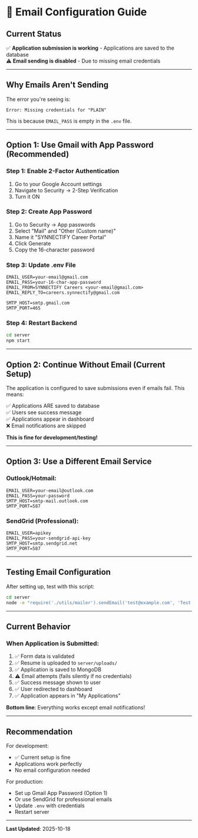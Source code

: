 # 📧 Email Configuration Guide

## Current Status

✅ **Application submission is working** - Applications are saved to the database  
⚠️ **Email sending is disabled** - Due to missing email credentials

---

## Why Emails Aren't Sending

The error you're seeing is:
```
Error: Missing credentials for "PLAIN"
```

This is because `EMAIL_PASS` is empty in the `.env` file.

---

## Option 1: Use Gmail with App Password (Recommended)

### Step 1: Enable 2-Factor Authentication
1. Go to your Google Account settings
2. Navigate to Security → 2-Step Verification
3. Turn it ON

### Step 2: Create App Password
1. Go to Security → App passwords
2. Select "Mail" and "Other (Custom name)"
3. Name it "SYNNECTIFY Career Portal"
4. Click Generate
5. Copy the 16-character password

### Step 3: Update .env File
```env
EMAIL_USER=your-email@gmail.com
EMAIL_PASS=your-16-char-app-password
EMAIL_FROM=SYNNECTIFY Careers <your-email@gmail.com>
EMAIL_REPLY_TO=careers.synnectify@gmail.com

SMTP_HOST=smtp.gmail.com
SMTP_PORT=465
```

### Step 4: Restart Backend
```bash
cd server
npm start
```

---

## Option 2: Continue Without Email (Current Setup)

The application is configured to save submissions even if emails fail. This means:

✅ Applications ARE saved to database  
✅ Users see success message  
✅ Applications appear in dashboard  
❌ Email notifications are skipped  

**This is fine for development/testing!**

---

## Option 3: Use a Different Email Service

### Outlook/Hotmail:
```env
EMAIL_USER=your-email@outlook.com
EMAIL_PASS=your-password
SMTP_HOST=smtp-mail.outlook.com
SMTP_PORT=587
```

### SendGrid (Professional):
```env
EMAIL_USER=apikey
EMAIL_PASS=your-sendgrid-api-key
SMTP_HOST=smtp.sendgrid.net
SMTP_PORT=587
```

---

## Testing Email Configuration

After setting up, test with this script:

```bash
cd server
node -e "require('./utils/mailer').sendEmail('test@example.com', 'Test', '<h1>Test</h1>').then(() => console.log('✅ Email sent!')).catch(e => console.error('❌ Error:', e))"
```

---

## Current Behavior

### When Application is Submitted:

1. ✅ Form data is validated
2. ✅ Resume is uploaded to `server/uploads/`
3. ✅ Application is saved to MongoDB
4. ⚠️ Email attempts (fails silently if no credentials)
5. ✅ Success message shown to user
6. ✅ User redirected to dashboard
7. ✅ Application appears in "My Applications"

**Bottom line**: Everything works except email notifications!

---

## Recommendation

For development:
- ✅ Current setup is fine
- Applications work perfectly
- No email configuration needed

For production:
- Set up Gmail App Password (Option 1)
- Or use SendGrid for professional emails
- Update `.env` with credentials
- Restart server

---

**Last Updated**: 2025-10-18
